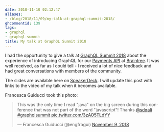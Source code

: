 ```yaml
---
date: 2018-11-10 02:12:47
aliases:
- /blog/2018/11/09/my-talk-at-graphql-summit-2018/
ghcommentid: 139
tags:
- graphql
- graphql-summit
title: My talk at GraphQL Summit 2018
---
```


I had the opportunity to give a talk at [GraphQL Summit 2018](https://summit.graphql.com/) about the experience of introducing GraphQL for our [Payments API](https://graphql.braintreepayments.com/) at [Braintree](https://www.braintreepayments.com/). It was well received, as far as I could tell - I received a lot of nice feedback and had great conversations with members of the community.

The slides are available here on [SpeakerDeck](https://speakerdeck.com/sdqali/graphql-for-a-payments-api). I will update this post with links to the video of my talk when it becomes available.

Francesca Guiducci took this photo:
<blockquote class="twitter-tweet" data-lang="en"><p lang="en" dir="ltr">This was the only time I read &quot;java&quot; on the big screen during this conference that was not part of the word &quot;javascript&quot;! Thanks <a href="https://twitter.com/sdqali?ref_src=twsrc%5Etfw">@sdqali</a> <a href="https://twitter.com/hashtag/graphqlsummit?src=hash&amp;ref_src=twsrc%5Etfw">#graphqlsummit</a> <a href="https://t.co/3zAO5TLdYY">pic.twitter.com/3zAO5TLdYY</a></p>&mdash; Francesca Guiducci (@engfragui) <a href="https://twitter.com/engfragui/status/1060683834058956800?ref_src=twsrc%5Etfw">November 9, 2018</a></blockquote>
<script async src="https://platform.twitter.com/widgets.js" charset="utf-8"></script>
